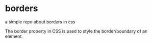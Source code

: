 # borders

a simple repo about borders in css

The border property in CSS is used to style the border/boundary of an element.
